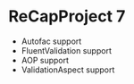 # ReCapProject 7 
* Autofac support
* FluentValidation support
* AOP support
* ValidationAspect support

